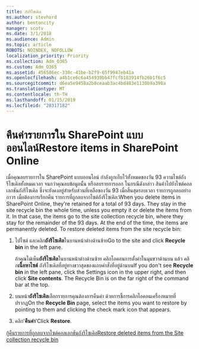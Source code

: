 ```yaml
---
title: ถังรีไซเคิล
ms.author: stevhord
author: bentoncity
manager: scotv
ms.date: 3/1/2018
ms.audience: Admin
ms.topic: article
ROBOTS: NOINDEX, NOFOLLOW
localization_priority: Priority
ms.collection: Adm_O365
ms.custom: Adm_O365
ms.assetid: 456586ec-330c-41be-b2f9-65f9947eb41a
ms.openlocfilehash: a4b1ce6c6a454939bb47fcfb183914fb26b1f6c5
ms.sourcegitcommit: d6ea5e9458a2b8ceaab3ac4bd483e1130b9a398a
ms.translationtype: MT
ms.contentlocale: th-TH
ms.lasthandoff: 01/15/2019
ms.locfileid: "28317182"
---
```

# <a name="restore-items-in-sharepoint-online"></a><span data-ttu-id="98d24-102">คืนค่ารายการใน SharePoint แบบออนไลน์</span><span class="sxs-lookup"><span data-stu-id="98d24-102">Restore items in SharePoint Online</span></span>

<span data-ttu-id="98d24-p101">เมื่อคุณลบรายการใน SharePoint แบบออนไลน์ กำลังถูกเก็บไว้ทั้งหมดของวัน 93 ความไซต์ถังรีไซเคิลทั้งหมดเวลา จนกว่าคุณลบข้อมูลนั้น หรือลบรายการออก ในกรณีดังกล่าว สินค้าไปยังไซต์คอลเลกชันถังรีไซเคิล ซึ่งจะยังคงอยู่สำหรับส่วนที่เหลือของวัน 93 เมื่อสิ้นสุดรอบเวลา รายการถูกลบอย่างถาวร เมื่อต้องการเรียกคืน รายการที่ถูกลบจากไซต์ถังรีไซเคิล:</span><span class="sxs-lookup"><span data-stu-id="98d24-p101">When you delete items in SharePoint Online, they're retained for a total of 93 days. They stay in the site recycle bin the whole time, unless you empty it or delete the items from it. In that case, the items go to the site collection recycle bin, where they stay for the remainder of the 93 days. At the end of the time, the items are permanently deleted. To restore deleted items from the site recycle bin:</span></span>
  
1. <span data-ttu-id="98d24-108">ไปไซต์ และคลิก**ถังรีไซเคิล**ในบานหน้าต่างด้านซ้าย</span><span class="sxs-lookup"><span data-stu-id="98d24-108">Go to the site and click **Recycle bin** in the left pane.</span></span> 
    
    <span data-ttu-id="98d24-p102">ถ้าคุณไม่เห็น**ถังรีไซเคิล**ในบานหน้าต่างด้านซ้าย คลิกไอคอนการตั้งค่าในมุมขวาด้านบน แล้ว คลิ ก**เนื้อหาไซต์** ถังรีไซเคิลที่อยู่ทางขวาสุดของแถบคำสั่งที่อยู่ด้านบน</span><span class="sxs-lookup"><span data-stu-id="98d24-p102">If you don't see **Recycle bin** in the left pane, click the Settings icon in the upper right, and then click **Site contents**. The Recycle Bin is on the far right of the command bar at the top.</span></span>
    
2. <span data-ttu-id="98d24-111">บนหน้า**ถังรีไซเคิล**เลือกรายการคุณต้องการคืนค่า ด้วยการชี้การคลิกไอคอนเครื่องหมายที่ปรากฏ</span><span class="sxs-lookup"><span data-stu-id="98d24-111">On the **Recycle Bin** page, select the items you want to restore by pointing to them and clicking the check mark icon that appears.</span></span> 
    
3. <span data-ttu-id="98d24-112">คลิก'**คืนค่า**'</span><span class="sxs-lookup"><span data-stu-id="98d24-112">Click **Restore**.</span></span>
    
[<span data-ttu-id="98d24-113">กู้คืนรายการที่ถูกลบจากไซต์คอลเลกชันถังรีไซเคิล</span><span class="sxs-lookup"><span data-stu-id="98d24-113">Restore deleted items from the Site collection recycle bin</span></span>](https://go.microsoft.com/fwlink/?linkid=866439)
  

